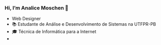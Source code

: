 ### Hi, I’m  Analice Moschen 👋

- Web Designer
- 📚 Estudante de Análise e Desenvolvimento de Sistemas na UTFPR-PB
- 🎓 Técnica de Informática para a Internet
- 
<!---
AnaliceMM4/AnaliceMM4 is a ✨ special ✨ repository because its `README.md` (this file) appears on your GitHub profile.
You can click the Preview link to take a look at your changes.
--->
